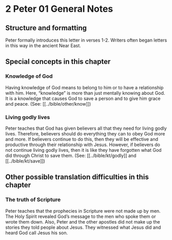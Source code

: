 # 2 Peter 01 General Notes
## Structure and formatting

Peter formally introduces this letter in verses 1-2. Writers often began letters in this way in the ancient Near East.

## Special concepts in this chapter

### Knowledge of God
Having knowledge of God means to belong to him or to have a relationship with him. Here, “knowledge” is more than just mentally knowing about God. It is a knowledge that causes God to save a person and to give him grace and peace. (See: [[../bible/other/know]])

### Living godly lives
Peter teaches that God has given believers all that they need for living godly lives. Therefore, believers should do everything they can to obey God more and more. If believers continue to do this, then they will be effective and productive through their relationship with Jesus. However, if believers do not continue living godly lives, then it is like they have forgotten what God did through Christ to save them. (See: [[../bible/kt/godly]] and [[../bible/kt/save]])

## Other possible translation difficulties in this chapter

### The truth of Scripture
Peter teaches that the prophecies in Scripture were not made up by men. The Holy Spirit revealed God’s message to the men who spoke them or wrote them down. Also, Peter and the other apostles did not make up the stories they told people about Jesus. They witnessed what Jesus did and heard God call Jesus his son.